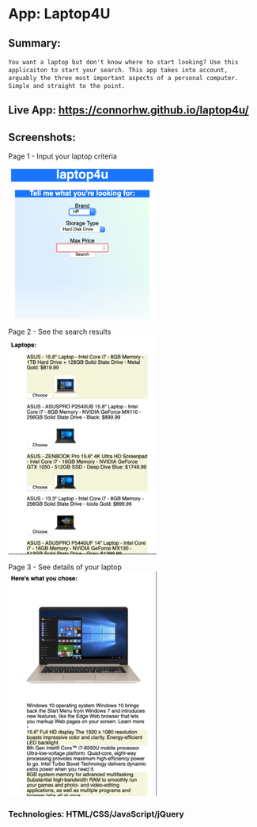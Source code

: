 # App: Laptop4U

## Summary: 
    You want a laptop but don't know where to start looking? Use this applicaiton to start your search. This app takes into account, arguably the three most important aspects of a personal computer. Simple and straight to the point.

## Live App: https://connorhw.github.io/laptop4u/

## Screenshots:
Page 1 - Input your laptop criteria </br>
<img src="images1/search-criteria.png" width='300'>

Page 2 - See the search results </br>
<img src="images1/search-results.png" width='300'> 

Page 3 - See details of your laptop </br>
<img src="images1/laptop-info.png" width='300'> 

### Technologies: HTML/CSS/JavaScript/jQuery
